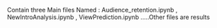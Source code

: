 Contain three Main files Named : Audience_retention.ipynb , NewIntroAnalysis.ipynb , ViewPrediction.ipynb .....Other files are results 
